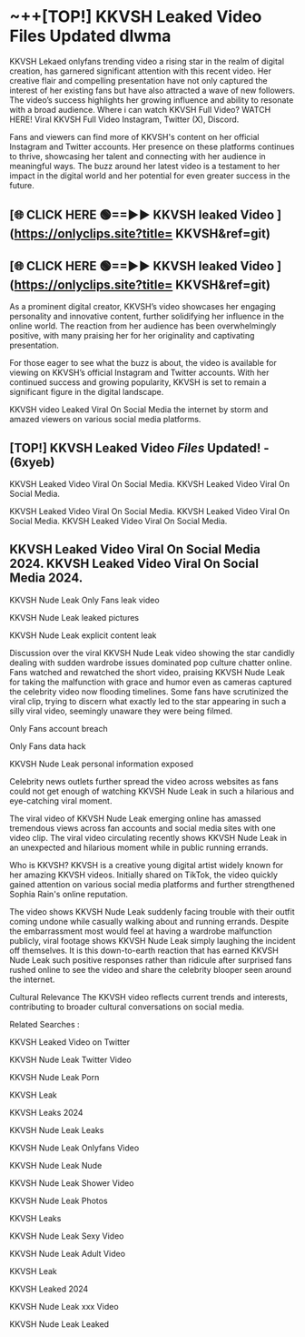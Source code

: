 # ~++[TOP!]  KKVSH Leaked Video Files Updated dlwma<br>

 KKVSH Lekaed onlyfans trending video a rising star in the realm of digital creation, has garnered significant attention with this recent video. Her creative flair and compelling presentation have not only captured the interest of her existing fans but have also attracted a wave of new followers. The video’s success highlights her growing influence and ability to resonate with a broad audience.
Where i can watch  KKVSH Full Video? WATCH HERE! Viral  KKVSH Full Video Instagram, Twitter (X), Discord.


Fans and viewers can find more of  KKVSH's content on her official Instagram and Twitter accounts. Her presence on these platforms continues to thrive, showcasing her talent and connecting with her audience in meaningful ways. The buzz around her latest video is a testament to her impact in the digital world and her potential for even greater success in the future.


## [🌐 CLICK HERE 🟢==►►  KKVSH leaked Video ](https://onlyclips.site?title= KKVSH&ref=git)

## [🌐 CLICK HERE 🟢==►►  KKVSH leaked Video ](https://onlyclips.site?title= KKVSH&ref=git)


As a prominent digital creator,  KKVSH’s video showcases her engaging personality and innovative content, further solidifying her influence in the online world. The reaction from her audience has been overwhelmingly positive, with many praising her for her originality and captivating presentation.

For those eager to see what the buzz is about, the video is available for viewing on  KKVSH’s official Instagram and Twitter accounts. With her continued success and growing popularity,  KKVSH is set to remain a significant figure in the digital landscape.


  KKVSH video Leaked Viral On Social Media the internet by storm and amazed viewers on various social media platforms.


## [TOP!]  KKVSH Leaked Video *Files* Updated! - (6xyeb) 

 KKVSH Leaked Video Viral On Social Media. KKVSH Leaked Video Viral On Social Media.

 KKVSH Leaked Video Viral On Social Media. KKVSH Leaked Video Viral On Social Media. KKVSH Leaked Video Viral On Social Media.


##  KKVSH Leaked Video Viral On Social Media 2024. KKVSH Leaked Video Viral On Social Media 2024.
 KKVSH Nude Leak Only Fans leak video

 KKVSH Nude Leak leaked pictures

 KKVSH Nude Leak explicit content leak

Discussion over the viral  KKVSH Nude Leak video showing the star candidly dealing with sudden wardrobe issues dominated pop culture chatter online. Fans watched and rewatched the short video, praising  KKVSH Nude Leak for taking the malfunction with grace and humor even as cameras captured the celebrity video now flooding timelines. Some fans have scrutinized the viral clip, trying to discern what exactly led to the star appearing in such a silly viral video, seemingly unaware they were being filmed.


Only Fans account breach

Only Fans data hack

 KKVSH Nude Leak personal information exposed

Celebrity news outlets further spread the video across websites as fans could not get enough of watching  KKVSH Nude Leak in such a hilarious and eye-catching viral moment.


The viral video of  KKVSH Nude Leak emerging online has amassed tremendous views across fan accounts and social media sites with one video clip. The viral video circulating recently shows  KKVSH Nude Leak in an unexpected and hilarious moment while in public running errands.


Who is  KKVSH?  KKVSH is a creative young digital artist widely known for her amazing  KKVSH videos. Initially shared on TikTok, the video quickly gained attention on various social media platforms and further strengthened Sophia Rain's online reputation.

The video shows  KKVSH Nude Leak suddenly facing trouble with their outfit coming undone while casually walking about and running errands. Despite the embarrassment most would feel at having a wardrobe malfunction publicly, viral footage shows  KKVSH Nude Leak simply laughing the incident off themselves. It is this down-to-earth reaction that has earned  KKVSH Nude Leak such positive responses rather than ridicule after surprised fans rushed online to see the video and share the celebrity blooper seen around the internet.

Cultural Relevance The  KKVSH video reflects current trends and interests, contributing to broader cultural conversations on social media.

Related Searches :

 KKVSH Leaked Video on Twitter

 KKVSH Nude Leak Twitter Video

 KKVSH Nude Leak Porn

 KKVSH Leak 

 KKVSH Leaks 2024

 KKVSH Nude Leak Leaks

 KKVSH Nude Leak Onlyfans Video

 KKVSH Nude Leak Nude

 KKVSH Nude Leak Shower Video

 KKVSH Nude Leak Photos

 KKVSH Leaks

 KKVSH Nude Leak Sexy Video

 KKVSH Nude Leak Adult Video

 KKVSH Leak

 KKVSH Leaked 2024

 KKVSH Nude Leak xxx Video

 KKVSH Nude Leak Leaked